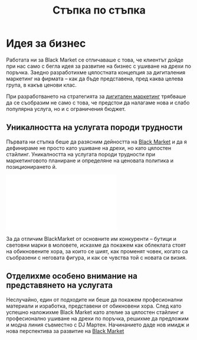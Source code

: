 ﻿---
layout: post
order: 0
rel: /about/blackmarket/marketing
service: /services/marketing
project: /portfolio/blackmarket
header: compact
display: summary banner
title: Стъпка по стъпка
description: Заедно разработихме цялостната концепция за дигитален маркетинг на фирмата и нейното промотиране – как да бъде представена, пред каква целева група, в какъв ценови клас.
image: /business/blackmarket/marketing.jpg
summary: Работата ни по проекта се отличаваше с това, че клиентът дойде при нас само с бегла идея за развитие на бизнес с ушиване на дрехи по поръчка. Заедно разработихме цялостната концепция за дигитален маркетинг на фирмата и нейното промотиране – как да бъде представена, пред каква целева група, в какъв ценови клас. След като успешно наложихме BlackMarket като ателие за цялостен стайлинг и професионално ушиване на дрехи по поръчка, решихме да предложим и самостоятелна модна линия.
featured: true
featuredOrder: 12
---
# Идея за бизнес
Работата ни за Black Market се отличаваше с това, че клиентът дойде при нас само с бегла идея за развитие на бизнес с ушиване на дрехи по поръчка. Заедно разработихме цялостната концепция за дигиталения маркетинг на фирмата – как да бъде представена, пред каква целева група, в какъв ценови клас. 

При разработването на стратегията за [дигитален маркетинг](./../../маркетинг/маркетинг-стратегия.html) трябваше да се съобразим не само с това, че предстои да налагаме нова и слабо популярна услуга, но и с ограничения бюджет.

## Уникалността на услугата породи трудности
Първата ни стъпка беше да разясним дейността на [Black Market](http://blackmarket.bg/) и да я дефинираме не просто като ушиване на дрехи, но като цялостен стайлинг. Уникалността на услугата породи трудности при маркетинговото планиране и определяне на ценовата политика и позиционирането й. 

<iframe  data-aspect="0.5625" src="//www.youtube.com/embed/BFddljhQOYo?rel=0" frameborder="0" allowfullscreen></iframe>

За да отличим BlackMarket от основните им конкуренти – бутици и световни марки в моловете, искахме да покажем как облеклата стоят на обикновените хора, за които се шият, как променят човек, когато са съобразени с неговата фигура, и как се чувства той с новата си визия. 

## Отделихме особено внимание на представянето на услугата
Неслучайно, един от подходите ни беше да покажем професионални материали и изработка, представени от обикновени хора.
След като успешно наложихме Black Market като ателие за цялостен стайлинг и професионално ушиване на дрехи по поръчка, решихме да предложим и модна линия съвместно с DJ Мартен. Начинанието даде нов имидж и нова перспектива за развитие на [Black Market](http://blackmarket.bg/)